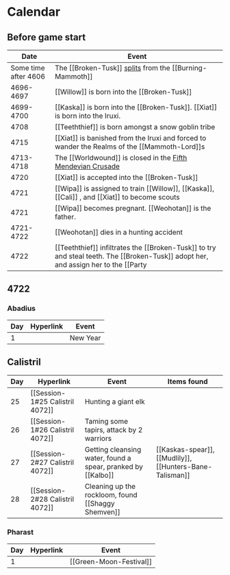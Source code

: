 # Calendar
## Before game start
| Date |  Event                                                                                           |
|  ---  |  ---  | 
| Some time after 4606 | The [[Broken-Tusk]] [splits](The-Schism) from the [[Burning-Mammoth]] |
|4696-4697 |  [[Willow]] is born into the [[Broken-Tusk]] |
| 4699-4700 | [[Kaska]] is born into the [[Broken-Tusk]]. [[Xiat]] is born into the Iruxi.            |
| 4708 | [[Teeththief]] is born amongst a snow goblin tribe |
| 4715 |[[Xiat]] is banished from the Iruxi and forced to wander the Realms of the [[Mammoth-Lord]]s    |
| 4713-4718 | The [[Worldwound]] is closed in the [Fifth Mendevian Crusade](Mendevian-Crusades) |
| 4720 |[[Xiat]] is accepted into the [[Broken-Tusk]]                                                   |
| 4721 | [[Wipa]]  is assigned to train [[Willow]], [[Kaska]], [[Cali]] , and [[Xiat]]  to become scouts |
| 4721| [[Wipa]] becomes pregnant. [[Weohotan]] is the father.                                        |
| 4721-4722 | [[Weohotan]] dies in a hunting accident                                                       |
| 4722 | [[Teeththief]] infiltrates the [[Broken-Tusk]] to try and steal teeth. The [[Broken-Tusk]] adopt her, and assign her to the [[Party|Hunting party]] |

## 4722
### Abadius
| Day | Hyperlink                     | Event                                    |
| --- | ----------------------------- | ---------------------------------------- |
| 1   |                               | New Year                                 |

## Calistril
| Day | Hyperlink                     | Event                                    |Items found|
| --- | ----------------------------- | ---------------------------------------- |----------------- |
| 25  | [[Session-1#25 Calistril 4072]] | Hunting a giant elk                      | |
| 26  | [[Session-1#26 Calistril 4072]] | Taming some tapirs, attack by 2 warriors | |
| 27  | [[Session-2#27 Calistril 4072]] | Getting cleansing water, found a spear, pranked by [[Kalbo]] | [[Kaskas-spear]], [[Mudlily]], [[Hunters-Bane-Talisman]] |
| 28  | [[Session-2#28 Calistril 4072]] | Cleaning up the rockloom, found [[Shaggy Shemven]]  | |

### Pharast
| Day | Hyperlink | Event                   |
| --- | --------- | ----------------------- |
| 1   |           | [[Green-Moon-Festival]] |

